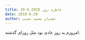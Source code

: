 ```yaml
---
title: خاطره روز 2018-6-29
date: 2018-6-29
author: شعبان محمد حسنی
---
```


امروزم یه روز عادی بود مثل روزای گذشته.